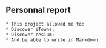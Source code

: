 ## Personnal report

	* This project allowed me to:
	* Discover iTowns;
	* Discover cesium;
	* And be able to write in Markdown.
